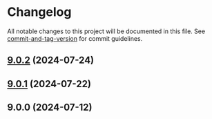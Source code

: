 # Changelog

All notable changes to this project will be documented in this file. See [commit-and-tag-version](https://github.com/absolute-version/commit-and-tag-version) for commit guidelines.

## [9.0.2](https://github.com/haxtheweb/psucdn/compare/v9.0.1...v9.0.2) (2024-07-24)

## [9.0.1](https://github.com/haxtheweb/psucdn/compare/v9.0.0...v9.0.1) (2024-07-22)

## 9.0.0 (2024-07-12)
